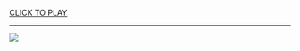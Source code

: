 
<a href="https://premium76.site?title=impossible_unblocked_games&ref=13M">CLICK TO PLAY</a></h3>
<hr>

<a href="https://premium76.site?title=impossible_unblocked_games&ref=13M"><img src="https://clearcache.store/games.png"></a>


